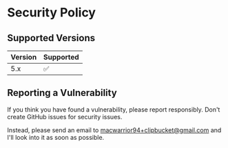 # Security Policy

## Supported Versions

| Version | Supported          |
| ------- | ------------------ |
| 5.x   | :white_check_mark: |

## Reporting a Vulnerability
If you think you have found a vulnerability, please report responsibly. 
Don't create GitHub issues for security issues. 

Instead, please send an email to macwarrior94+clipbucket@gmail.com and I'll look into it as soon as possible.
